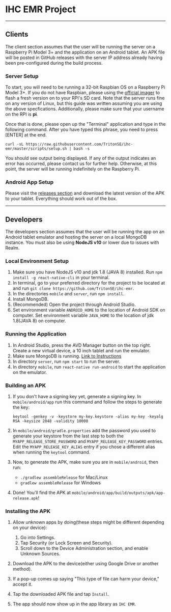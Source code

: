 # IHC EMR Project

---

## Clients

The client section assumes that the user will be running the server on a Raspberry Pi Model 3+
and the application on an Android tablet. An APK file will be posted in GitHub releases
with the server IP address already having been pre-configured during the build process.

### Server Setup

To start, you will need to be running a 32-bit Raspbian OS on a Raspberry Pi Model 3+. If you do
not have Raspbian, please using the [official imager](https://www.raspberrypi.org/software/) to flash a fresh version on to your
RPI's SD card. Note that the server runs fine on any version of Linux, but this guide was written
assuming you are using the above specfications. Additionally, please make sure that your
username on the RPI is **pi**.

Once that is done, please open up the "Terminal" application and type in the following command.
After you have typed this phrase, you need to press [ENTER] at the end.

```
curl -sL https://raw.githubusercontent.com/TritonSE/ihc-emr/master/scripts/setup.sh | bash -s
```

You should see output being displayed. If any of the output indicates an error has occurred, please 
contact us for further help. Otherwise, at this point, the server will be running indefinitely on the
Raspberry Pi.

### Android App Setup

Please visit the [releases section](https://github.com/TritonSE/ihc-emr/releases) and download the
latest version of the APK to your tablet. Everything should work out of the box.

---

## Developers

The developers section assumes that the user will be running the app on an Android tablet emulator
and hosting the server on a local MongoDB instance. You must also be using **NodeJS v10** or lower
due to issues with Realm.

### Local Environment Setup

1. Make sure you have NodeJS v10 and jdk 1.8 (JAVA 8) installed. Run ```npm install -g react-native-cli``` in your terminal.
2. In terminal, go to your preferred directory for the project to be located at and run  ```git clone https://github.com/TritonSE/ihc-emr```.
3. In the directories `mobile` and `server`, run ```npm install```.
4. Install MongoDB.
5. (Recommended) Open the project through Android Studio.
6. Set environment variable `ANDROID_HOME` to the location of Android SDK on computer. Set environment variable `JAVA_HOME` to the location of jdk 1.8(JAVA 8) on computer.

### Running the Application

1. In Android Studio, press the AVD Manager button on the top right. Create a new virtual device, a 10 inch tablet and run the emulator.
2. Make sure MongoDB is running. [Link to Instructions](https://medium.com/swlh/get-up-and-running-with-mongodb-in-under-5-minutes-abc8770b1ef8)
3. In directory `server`, run ```npm start``` to run the server.
4. In directory `mobile`, run ```react-native run-android``` to start the application on the emulator.

### Building an APK

1. If you don't have a signing key yet, generate a signing key. In `mobile/android/app` run this command and follow the steps to generate the key:

   `keytool -genkey -v -keystore my-key.keystore -alias my-key -keyalg RSA -keysize 2048 -validity 10000`

2. In `mobile/android/gradle.properties` add the password you used to generate your keystore from the last step to both the `MYAPP_RELEASE_STORE_PASSWORD` and `MYAPP_RELEASE_KEY_PASSWORD` entries. Edit the `MYAPP_RELEASE_KEY_ALIAS` entry if you chose a different alias when running the `keytool` command.

3. Now, to generate the APK, make sure you are in `mobile/android`, then run:

   - `./gradlew assembleRelease` for Mac/Linux
   - `gradlew assembleRelease` for Windows

4. Done! You'll find the APK at `mobile/android/app/build/outputs/apk/app-release.apk`!

### Installing the APK

1. Allow unknown apps by doing(these steps might be different depending on your device):

   1. Go into Settings.
   2. Tap Security (or Lock Screen and Security).
   3. Scroll down to the Device Administration section, and enable Unknown Sources.

2. Download the APK to the device(either using Google Drive or another method).
3. If a pop-up comes up saying "This type of file can harm your device," accept it.
4. Tap the downloaded APK file and tap `Install`.
5. The app should now show up in the app library as `IHC EMR`.
